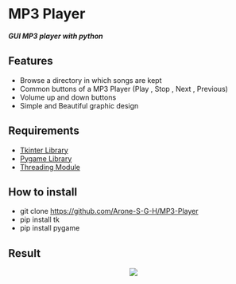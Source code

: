 # MP3 Player
**_GUI MP3 player with python_**

## Features
- Browse a directory in which songs are kept
- Common buttons of a MP3 Player (Play , Stop , Next , Previous)
- Volume up and down buttons
- Simple and Beautiful graphic design

## Requirements
- <a href='https://docs.python.org/3/library/tkinter.html'>Tkinter Library</a>
- <a href='https://www.pygame.org/'>Pygame Library</a>
- <a href='https://docs.python.org/3/library/threading.html'>Threading Module</a>

## How to install
- git clone https://github.com/Arone-S-G-H/MP3-Player
- pip install tk
- pip install pygame

## Result
<p align="center">
  <img src="https://github.com/Arone-S-G-h/MP3-Player/blob/main/Result/result.png">
</p>

